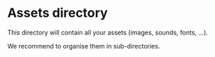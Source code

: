 # Assets directory

This directory will contain all your assets (images, sounds, fonts, ...).

We recommend to organise them in sub-directories.